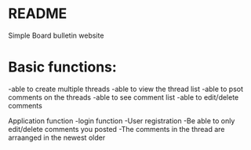# README

Simple Board bulletin website

# Basic functions:
-able to create multiple threads
-able to view the thread list
-able to psot comments on the threads
-able to see comment list
-able to edit/delete comments

Application function
-login function
-User registration
-Be able to only edit/delete comments you posted 
-The comments in the thread are arraanged in the newest older


